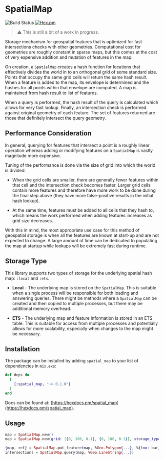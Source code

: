# SpatialMap

![Build Status](https://github.com/pkinney/spatial_map/actions/workflows/ci.yaml/badge.svg)
[![Hex.pm](https://img.shields.io/hexpm/v/spatial_map.svg)](https://hex.pm/packages/spatial_map)

> :warning: This is still a bit of a work in progress.

Storage mechanism for geospatial features that is optimized for fast 
intersections checks with other geometries.  Computational cost for geometries are
roughly constant in sparse maps, but this comes at the cost of very expensive
addition and mutation of features in the map.

On creation, a `SpatialMap` creates a hash function for locations that effectively divides the world
in to an orthogonal grid of some standard size.  Points that occupy the same grid cells will return
the same hash result. When a feature is added to the map, its envelope is determined and the 
hashes for all points within that envelope are computed.  A map is maintained from hash result
to list of features.

When a query is performed, the hash result of the query is calculated which allows for 
very fast lookup.  Finally, an intersection check is performed against original geometry of
each feature.  The set of features returned are those that definitely intersect the query 
geometry.

## Performance Consideration

In general, querying for features that intersect a point is a roughly linear operation whereas 
adding or modifying features on a `SpatialMap` is vastly magnitude more expensive.

Tuning of the performance is done via the size of grid into which the world is divided:

- When the grid cells are smaller, there are generally fewer features within that cell and
  the intersection check becomes faster.  Larger grid cells contain more features and 
  therefore have more work to be done during the final step above (they have more false-positive
  results in the initial hash lookup).

- At the same time, features must be added to all cells that they hash to, which means the work
  performed when adding features increases as grid size decreases.

With this in mind, the most appropriate use case for this method of geospatial storage is when
all the features are known at start-up and are not expected to change.  A large amount of time can
be dedicated to populating the map at startup while lookups will be extremely fast during runtime.

## Storage Type

This library supports two types of storage for the underlying spatial hash map: `:local` and `:ets`.

- **Local** - The underlying map is stored on the `SpatialMap`.  This is suitable when a single process
  will be responsible for both loading and answering queries.  There might be methods where a `SpatialMap`
  can be created and then copied to multiple processes, but there may be additional memory overhead.

- **ETS** - The underlying map and feature information is stored in an ETS table.  This is suitable for
  access from multiple processes and potentially allows for more scalability, especially when changes to the
  map might be necessary.

## Installation

The package can be installed by adding `spatial_map` to your list of dependencies in `mix.exs`:

```elixir
def deps do
  [
    {:spatial_map, "~> 0.1.0"}
  ]
end
```

Docs can be found at: [https://hexdocs.pm/spatial_map](https://hexdocs.pm/spatial_map).

## Usage

```elixir
map = SpatialMap.new()
map = SpatialMap.new(grid: [{0, 100, 0.1}, {0, 100, 0.1}], storage_type: :ets)

{map, ref} = SpatialMap.put_feature(map, %Geo.Polygon{...}, %{foo: bar})
intersections = SpatialMap.query(map, %Geo.LineString{...})
```
